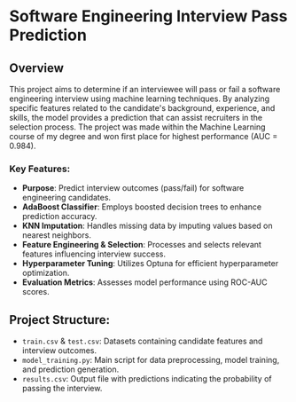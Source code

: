 # Software Engineering Interview Pass Prediction

## Overview
This project aims to determine if an interviewee will pass or fail a software engineering interview using machine learning techniques. By analyzing specific features related to the candidate's background, experience, and skills, the model provides a prediction that can assist recruiters in the selection process.
The project was made within the Machine Learning course of my degree and won first place for highest performance (AUC = 0.984).

### Key Features:
- **Purpose**: Predict interview outcomes (pass/fail) for software engineering candidates.
- **AdaBoost Classifier**: Employs boosted decision trees to enhance prediction accuracy.
- **KNN Imputation**: Handles missing data by imputing values based on nearest neighbors.
- **Feature Engineering & Selection**: Processes and selects relevant features influencing interview success.
- **Hyperparameter Tuning**: Utilizes Optuna for efficient hyperparameter optimization.
- **Evaluation Metrics**: Assesses model performance using ROC-AUC scores.

## Project Structure:
- `train.csv` & `test.csv`: Datasets containing candidate features and interview outcomes.
- `model_training.py`: Main script for data preprocessing, model training, and prediction generation.
- `results.csv`: Output file with predictions indicating the probability of passing the interview.
